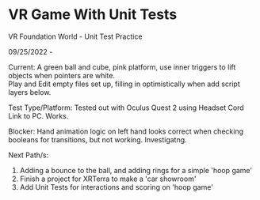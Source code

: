 # VR Game With Unit Tests


VR Foundation World - Unit Test Practice

09/25/2022 - 

Current: A green ball and cube,  pink platform,  use inner triggers to lift objects when pointers are white.  
Play and Edit empty files set up,  filling in optimistically when add script layers below.  

Test Type/Platform:  Tested out with Oculus Quest 2 using Headset Cord Link to PC.  Works.

Blocker: Hand animation logic on left hand looks correct when checking booleans for transitions,
but not working.  Investigatng.

Next Path/s:

1. Adding a bounce to the ball, and adding rings for a simple 'hoop game'
2. Finish a project for XRTerra to make a 'car showroom'
3. Add Unit Tests for interactions and scoring on 'hoop game'
